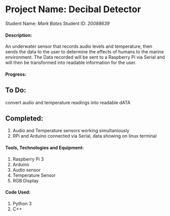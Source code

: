 # Project Name: Decibal Detector

Student Name: *Mark Bates*   Student ID: *20088639*

#### Description:

An underwater sensor that records audio levels and temperature, then sends the data to the user
to determine the effects of humans to the marine environment. The Data recorded will be sent to
a Raspberry Pi via Serial and will then be transformed into readable information for the user.

#### Progress:

## To Do:
convert audio and temperature readings into readable dATA

## Completed:
1. Audio and Temperature sensors working simultaniously
2. RPi and Arduino connected via Serial, data showing on linux terminal

#### Tools, Technologies and Equipment:

1. Raspberry Pi 3
2. Arduino
3. Audio sensor
4. Temperature Sensor
4. RGB Display

#### Code Used:

1. Python 3
2. C++
